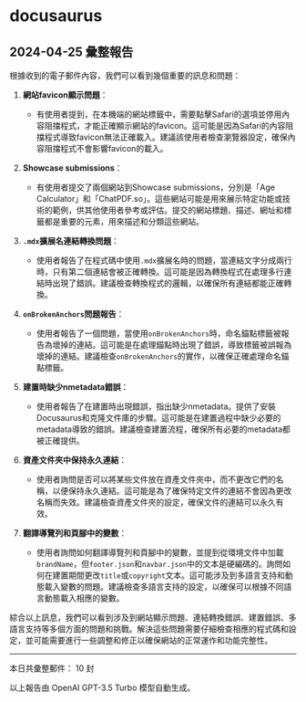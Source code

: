 # docusaurus

## 2024-04-25 彙整報告

根據收到的電子郵件內容，我們可以看到幾個重要的訊息和問題：



1. **網站favicon顯示問題**：

   - 有使用者提到，在本機端的網站標籤中，需要點擊Safari的選項並停用內容阻擋程式，才能正確顯示網站的favicon。這可能是因為Safari的內容阻擋程式導致favicon無法正確載入。建議該使用者檢查瀏覽器設定，確保內容阻擋程式不會影響favicon的載入。



2. **Showcase submissions**：

   - 有使用者提交了兩個網站到Showcase submissions，分別是「Age Calculator」和「ChatPDF.so」。這些網站可能是用來展示特定功能或技術的範例，供其他使用者參考或評估。提交的網站標題、描述、網址和標籤都是重要的元素，用來描述和分類這些網站。



3. **`.mdx`擴展名連結轉換問題**：

   - 使用者報告了在程式碼中使用`.mdx`擴展名時的問題，當連結文字分成兩行時，只有第二個連結會被正確轉換。這可能是因為轉換程式在處理多行連結時出現了錯誤。建議檢查轉換程式的邏輯，以確保所有連結都能正確轉換。



4. **`onBrokenAnchors`問題報告**：

   - 使用者報告了一個問題，當使用`onBrokenAnchors`時，命名錨點標籤被報告為壞掉的連結。這可能是在處理錨點時出現了錯誤，導致標籤被誤報為壞掉的連結。建議檢查`onBrokenAnchors`的實作，以確保正確處理命名錨點標籤。



5. **建置時缺少nmetadata錯誤**：

   - 使用者報告了在建置時出現錯誤，指出缺少nmetadata。提供了安裝Docusaurus和克隆文件庫的步驟。這可能是在建置過程中缺少必要的metadata導致的錯誤。建議檢查建置流程，確保所有必要的metadata都被正確提供。



6. **資產文件夾中保持永久連結**：

   - 使用者詢問是否可以將某些文件放在資產文件夾中，而不更改它們的名稱，以便保持永久連結。這可能是為了確保特定文件的連結不會因為更改名稱而失效。建議檢查資產文件夾的設定，確保文件的連結可以永久有效。



7. **翻譯導覽列和頁腳中的變數**：

   - 使用者詢問如何翻譯導覽列和頁腳中的變數，並提到從環境文件中加載`brandName`，但`footer.json`和`navbar.json`中的文本是硬編碼的。詢問如何在建置期間更改`title`或`copyright`文本。這可能涉及到多語言支持和動態載入變數的問題。建議檢查多語言支持的設定，以確保可以根據不同語言動態載入相應的變數。



綜合以上訊息，我們可以看到涉及到網站顯示問題、連結轉換錯誤、建置錯誤、多語言支持等多個方面的問題和挑戰。解決這些問題需要仔細檢查相應的程式碼和設定，並可能需要進行一些調整和修正以確保網站的正常運作和功能完整性。



---



本日共彙整郵件： 10 封



以上報告由 OpenAI GPT-3.5 Turbo 模型自動生成。